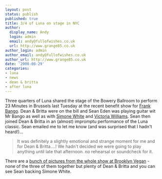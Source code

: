 ```yaml
---
layout: post
status: publish
published: true
title: 3/4 of Luna on stage in NYC
author:
  display_name: Andy
  login: admin
  email: andy@fullofwishes.co.uk
  url: http://www.grange85.co.uk
author_login: admin
author_email: andy@fullofwishes.co.uk
author_url: http://www.grange85.co.uk
date: '2008-08-29'
categories:
- luna
- news
- dean & britta
- after luna
---
```

<p>Three quarters of Luna shared the stage of the Bowery Ballroom to perform 23 Minutes in Brussels last Tuesday at the recent benefit show for <a href="http://www.frankbango.com">Frank Bango</a>. Dean & Britta were on the bill and Sean Eden was playing guitar wit Mr Bango as well as with <a href="http://www.myspace.com/simonewhite">Simone White</a> and <a href="http://www.myspace.com/victoriawilliams">Victoria Williams</a>. Sean then joined Dean & Britta in an (almost) impromptu performance of the Luna classic. Sean emailed me to let me know (and was surprised that I hadn't heard!)...</p>
<blockquote><p>It was definitely a slightly emotional and strange moment for me and for Dean & Britta....! We hadn't decided we were going to play anything until late that afternoon. no rehearsal or soundcheck for it.</p></blockquote>
<p>There are a <a href="http://www.brooklynvegan.com/archives/2008/08/frank_bango_ben.html">bunch of pictures from the whole show at Brooklyn Vegan</a> - none of the three of them together but plenty of Dean & Britta and you can see Sean backing Simone White.</p>
